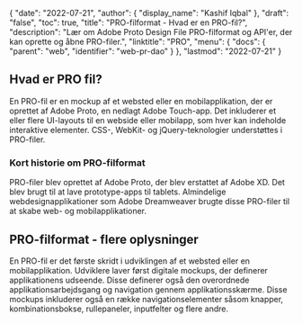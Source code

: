 {
  "date": "2022-07-21",
  "author": {
    "display_name": "Kashif Iqbal"
},
  "draft": "false",
  "toc": true,
  "title": "PRO-filformat - Hvad er en PRO-fil?",
  "description": "Lær om Adobe Proto Design File PRO-filformat og API'er, der kan oprette og åbne PRO-filer.",
  "linktitle": "PRO",
  "menu": {
    "docs": {
      "parent": "web",
      "identifier": "web-pr-dao"
}
},
  "lastmod": "2022-07-21"
}

## Hvad er PRO fil? ##

En PRO-fil er en mockup af et websted eller en mobilapplikation, der er oprettet af Adobe Proto, en nedlagt Adobe Touch-app. Det inkluderer et eller flere UI-layouts til en webside eller mobilapp, som hver kan indeholde interaktive elementer. CSS-, WebKit- og jQuery-teknologier understøttes i PRO-filer.

### Kort historie om PRO-filformat

PRO-filer blev oprettet af Adobe Proto, der blev erstattet af Adobe XD. Det blev brugt til at lave prototype-apps til tablets. Almindelige webdesignapplikationer som Adobe Dreamweaver brugte disse PRO-filer til at skabe web- og mobilapplikationer.

## PRO-filformat - flere oplysninger

En PRO-fil er det første skridt i udviklingen af et websted eller en mobilapplikation. Udviklere laver først digitale mockups, der definerer applikationens udseende. Disse definerer også den overordnede applikationsarbejdsgang og navigation gennem applikationsskærme. Disse mockups inkluderer også en række navigationselementer såsom knapper, kombinationsbokse, rullepaneler, inputfelter og flere andre.


